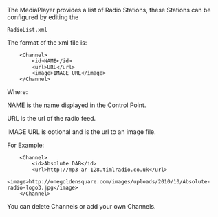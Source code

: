 The MediaPlayer provides a list of Radio Stations, these Stations can be configured by editing the

`RadioList.xml`

The format of the xml file is:

```
	<Channel>
		<id>NAME</id>
		<url>URL</url>
		<image>IMAGE URL</image>
	</Channel>
```

Where:

 NAME      is the name displayed in the Control Point.

 URL       is the url of the radio feed.

 IMAGE URL is optional and is the url to an image file.



For Example:

```
	<Channel>
		<id>Absolute DAB</id>
		<url>http://mp3-ar-128.timlradio.co.uk</url>
		<image>http://onegoldensquare.com/images/uploads/2010/10/Absolute-radio-logo3.jpg</image>
	</Channel>
```

You can delete Channels or add your own Channels.

